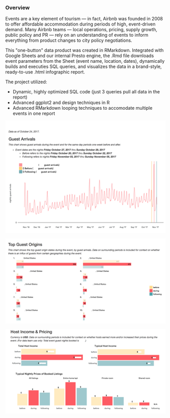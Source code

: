 ### Overview 

Events are a key element of tourism — in fact, Airbnb was founded in 2008 to offer affordable accommodation during periods of high, event-driven demand. Many Airbnb teams — local operations, pricing, supply growth, public policy and PR — rely on an understanding of events to inform everything from product changes to city policy negotiations.

This "one-button" data product was created in RMarkdown. Integrated with Google Sheets and our internal Presto engine, the .Rmd file downloads event parameters from the Sheet (event name, location, dates), dynamically builds and executies SQL queries, and visualizes the data in a brand-style, ready-to-use .html infographic report.

The project utilized:
* Dynamic, highly optimized SQL code (just 3 queries pull all data in the report)
* Advanced ggplot2 and design techniques in R 
* Advanced RMarkdown looping techniques to accomodate multiple events in one report  

![](images/report1.png)

![](images/report2.png)

![](images/report3.png)